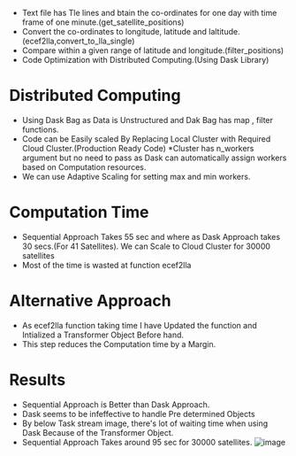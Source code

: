 * Text file has Tle lines  and btain the co-ordinates for one day with time frame of one minute.(get_satellite_positions)
* Convert the co-ordinates to longitude, latitude and laltitude.(ecef2lla,convert_to_lla_single)
* Compare within a given range of latitude and longitude.(filter_positions)
* Code Optimization with Distributed Computing.(Using Dask Library)
# Distributed Computing
* Using Dask Bag as Data is Unstructured and Dak Bag has map , filter functions.
* Code can be Easily scaled By Replacing Local Cluster with Required Cloud Cluster.(Production Ready Code)
*Cluster has n_workers argument but no need to pass as Dask can automatically assign workers based on Computation resources.
* We can use Adaptive Scaling for setting max and min workers.
# Computation Time
* Sequential Approach Takes 55 sec and where as Dask Approach takes 30 secs.(For 41 Satellites). We can Scale to Cloud Cluster for 30000 satellites
* Most of the time is wasted at function ecef2lla
# Alternative Approach
* As ecef2lla function taking time I have Updated the function and Intialized a Transformer Object Before hand.
* This step reduces the Computation time by a Margin.
# Results
* Sequential Approach is Better than Dask Approach.
* Dask seems to be infeffective to handle Pre determined Objects
* By below Task stream image, there's lot of waiting time when using Dask Because of the Transformer Object.
* Sequential Approach Takes around 95 sec for 30000 satellites.
![image](https://github.com/YOUAREGOINGTO/CodeOptimization/assets/106869151/98e6751c-bd1a-46f3-aa9d-f5e96177bf27)
